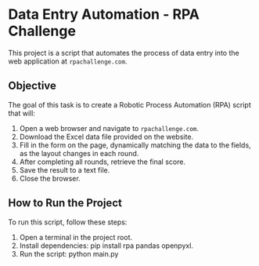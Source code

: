 # Data Entry Automation - RPA Challenge

This project is a script that automates the process of data entry into the web application at `rpachallenge.com`.

## Objective
The goal of this task is to create a Robotic Process Automation (RPA) script that will:
1.  Open a web browser and navigate to `rpachallenge.com`.
2.  Download the Excel data file provided on the website.
3.  Fill in the form on the page, dynamically matching the data to the fields, as the layout changes in each round.
4.  After completing all rounds, retrieve the final score.
5.  Save the result to a text file.
6.  Close the browser.

## How to Run the Project

To run this script, follow these steps:
1. Open a terminal in the project root.
2. Install dependencies: pip install rpa pandas openpyxl.
3. Run the script: python main.py